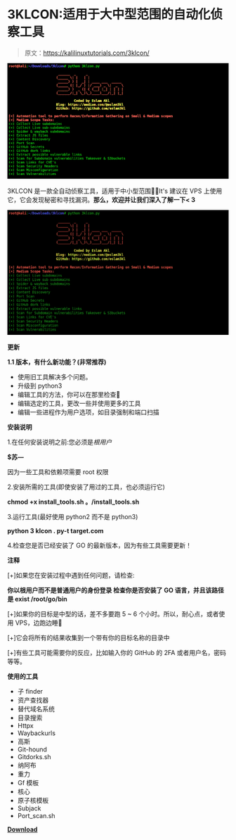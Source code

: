# 3KLCON:适用于大中型范围的自动化侦察工具

> 原文：<https://kalilinuxtutorials.com/3klcon/>

[![3KLCON : Automation Recon Tool Which Works With Large & Medium Scope](img//2a1e0b5b1f70c1163e90e9d2317c271c.png "3KLCON : Automation Recon Tool Which Works With Large & Medium Scope")](https://1.bp.blogspot.com/-HI3AemY91Fk/YKvrkNXllXI/AAAAAAAAJNI/W46w274M1nomx24e1g27rFTmK-nCNVKwACLcBGAsYHQ/s728/3KLCON%25281%2529.png)

3KLCON 是一款全自动侦察工具，适用于中小型范围。ّIt's 建议在 VPS 上使用它，它会发现秘密和寻找漏洞。**那么，欢迎并让我们深入了解一下< 3**

![](img//7c95fa602b25649db45243820c447650.png)

**更新**

**1.1 版本，有什么新功能？(非常推荐)**

*   使用旧工具解决多个问题。
*   升级到 python3
*   编辑工具的方法，你可以在那里检查🙂
*   编辑选定的工具，更改一些并使用更多的工具
*   编辑一些进程作为用户选项，如目录强制和端口扫描

**安装说明**

1.在任何安装说明之前:您必须是*根用户*

**$苏—**

因为一些工具和依赖项需要 root 权限

2.安装所需的工具(即使安装了用过的工具，也必须运行它)

**chmod +x install_tools.sh
。/install_tools.sh**

3.运行工具(最好使用 python2 而不是 python3)

**python 3 klcon . py-t target.com**

4.检查您是否已经安装了 GO 的最新版本，因为有些工具需要更新！

**注释**

[+]如果您在安装过程中遇到任何问题，请检查:

**你以根用户而不是普通用户的身份登录
检查你是否安装了 GO 语言，并且该路径是 exist /root/go/bin**

[+]如果你的目标是中型的话，差不多要跑 5 ~ 6 个小时。所以，耐心点，或者使用 VPS，边跑边睡🙂

[+]它会将所有的结果收集到一个带有你的目标名称的目录中

[+]有些工具可能需要你的反应，比如输入你的 GitHub 的 2FA 或者用户名，密码等等。

**使用的工具**

*   子 finder
*   资产查找器
*   替代域名系统
*   目录搜索
*   Httpx
*   Waybackurls
*   高斯
*   Git-hound
*   Gitdorks.sh
*   纳阿布
*   重力
*   Gf 模板
*   核心
*   原子核模板
*   Subjack
*   Port_scan.sh

[**Download**](https://github.com/eslam3kl/3klCon)